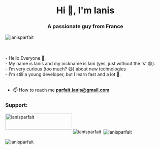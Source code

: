 <!--
**ianisparfait/ianisparfait** is a ✨ _special_ ✨ repository because its `README.md` (this file) appears on your GitHub profile.

Here are some ideas to get you started:

- 🔭 I’m currently working on ...
- 🌱 I’m currently learning ...
- 👯 I’m looking to collaborate on ...
- 🤔 I’m looking for help with ...
- 💬 Ask me about ...
- 📫 How to reach me: ...
- 😄 Pronouns: ...
- ⚡ Fun fact: ...
-->

<h1 align="center">Hi 👋, I'm Ianis</h1>
<h3 align="center">A passionate guy from France</h3>

<p align="left"> <img src="https://komarev.com/ghpvc/?username=ianisparfait&label=Profile%20views&color=0e75b6&style=flat" alt="ianisparfait" /> </p><br><br>
- Hello Everyone 👋,<br>
-  My name is Ianis and my nickname is Iani (yes, just without the 's' 😄).<br>
-  I’m very curious (too much? 😅) about new technologies<br>
-  I'm still a young developer, but I learn fast and a lot 💪.<br><br>

- 📫 How to reach me **parfait.ianis@gmail.com**

<h3>Support: </h3>
<p><a href="https://www.buymeacoffee.com/parfaitianis"> <img align="left" src="https://cdn.buymeacoffee.com/buttons/v2/default-yellow.png" height="50" width="210" alt="ianisparfait" /></a></p><br><br>
<p><img align="left" src="https://github-readme-stats.vercel.app/api/top-langs?username=ianisparfait&show_icons=true&locale=en&layout=compact" alt="ianisparfait" /></p>

<p>&nbsp;<img align="center" src="https://github-readme-stats.vercel.app/api?username=ianisparfait&show_icons=true&locale=en" alt="ianisparfait" /></p>

<p><img align="center" src="https://github-readme-streak-stats.herokuapp.com/?user=ianisparfait&" alt="ianisparfait" /></p>
